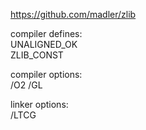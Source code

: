 https://github.com/madler/zlib  
  
compiler defines:  
UNALIGNED_OK  
ZLIB_CONST  
  
compiler options:  
/O2 /GL  

linker options:  
/LTCG  
